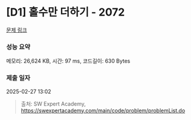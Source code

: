 # [D1] 홀수만 더하기 - 2072 

[문제 링크](https://swexpertacademy.com/main/code/problem/problemDetail.do?contestProbId=AV5QSEhaA5sDFAUq) 

### 성능 요약

메모리: 26,624 KB, 시간: 97 ms, 코드길이: 630 Bytes

### 제출 일자

2025-02-27 13:02



> 출처: SW Expert Academy, https://swexpertacademy.com/main/code/problem/problemList.do
